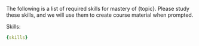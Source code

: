 The following is a list of required skills for mastery of {topic}. Please study these skills, and we will use them to create course material when prompted. 

Skills:
```yaml
{skills}
```